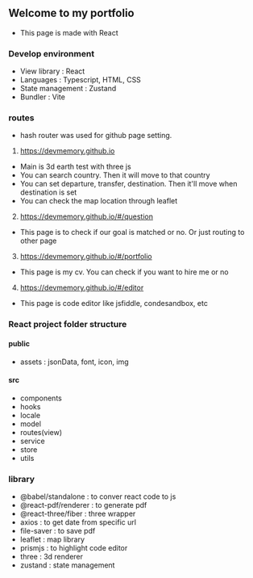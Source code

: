 ## Welcome to my portfolio
- This page is made with React

### Develop environment
- View library : React
- Languages : Typescript, HTML, CSS
- State management : Zustand
- Bundler : Vite

### routes
- hash router was used for github page setting.
1. https://devmemory.github.io 
  - Main is 3d earth test with three js
  - You can search country. Then it will move to that country
  - You can set departure, transfer, destination. Then it'll move when destination is set
  - You can check the map location through leaflet

2. https://devmemory.github.io/#/question
  - This page is to check if our goal is matched or no. Or just routing to other page

3. https://devmemory.github.io/#/portfolio
  - This page is my cv. You can check if you want to hire me or no

4. https://devmemory.github.io/#/editor
  - This page is code editor like jsfiddle, condesandbox, etc

### React project folder structure
#### public
- assets : jsonData, font, icon, img

#### src
- components
- hooks
- locale
- model
- routes(view)
- service
- store
- utils

### library
- @babel/standalone : to conver react code to js
- @react-pdf/renderer : to generate pdf
- @react-three/fiber : three wrapper
- axios : to get date from specific url
- file-saver : to save pdf
- leaflet : map library
- prismjs : to highlight code editor
- three : 3d renderer
- zustand : state management